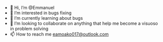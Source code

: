 - 👋 Hi, I’m @Emmanuel
- 👀 I’m interested in bugs fixing
- 🌱 I’m currently learning about bugs
- 💞️ I’m looking to collaborate on anything that help me become a visuoso in problem solving
- 📫 How to reach me eamoako017@outlook.com

<!---
Quami-source/Quami-source is a ✨ special ✨ repository because its `README.md` (this file) appears on your GitHub profile.
You can click the Preview link to take a look at your changes.
--->
